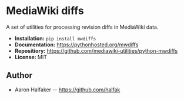 # MediaWiki diffs

A set of utilities for processing revision diffs in MediaWiki data.

* **Installation:** ``pip install mwdiffs``
* **Documentation:** https://pythonhosted.org/mwdiffs
* **Repositiory:** https://github.com/mediawiki-utilities/python-mwdiffs
* **License:** MIT

## Author
* Aaron Halfaker -- https://github.com/halfak
